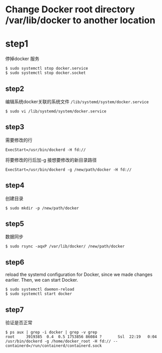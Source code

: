 # Change Docker root directory /var/lib/docker to another location

# step1

停掉docker 服务

```shell
$ sudo systemctl stop docker.service
$ sudo systemctl stop docker.socket
```

## step2

编辑系统docker关联的系统文件 `/lib/systemd/system/docker.service` 

```shell
$ sudo vi /lib/systemd/system/docker.service
```

## step3

需要修改的行

```shell
ExecStart=/usr/bin/dockerd -H fd://
```

将要修改的行后加-g 接想要修改的新目录路径

```shell
ExecStart=/usr/bin/dockerd -g /new/path/docker -H fd://
```

## step4

创建目录

```shell
$ sudo mkdir -p /new/path/docker
```

## step5

数据同步

```shell
$ sudo rsync -aqxP /var/lib/docker/ /new/path/docker
```

## step6

reload the systemd configuration for Docker, since we made changes earlier. Then, we can start Docker.

```shell
$ sudo systemctl daemon-reload
$ sudo systemctl start docker
```

## step7

验证是否正常

```shell
$ ps aux | grep -i docker | grep -v grep
root     3919385  0.4  0.5 1753856 86084 ?       Ssl  22:19   0:04 /usr/bin/dockerd -g /home/docker_root -H fd:// --containerd=/run/containerd/containerd.sock
```

[Change Docker root directory]:https://linuxconfig.org/how-to-move-docker-s-default-var-lib-docker-to-another-directory-on-ubuntu-debian-linux
